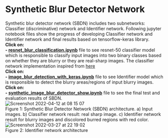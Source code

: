 # Synthetic Blur Detector Network
Synthetic blur detector network (SBDN) includes two subnetworks: Classifier (discriminative) network and Identifier network. Following jupyter notebook files show the progress of developing Classifier network and Identifier network and final results based on tensorflow-keras library.  
**Click on:**<br/>
**- [resnet_blur_classification.ipynb](https://github.com/MasoudMoeini/Synthetic-Blur-Detector-Network/blob/main/Street_View_resnet_blur_classification.ipynb)** file to see resnet-50 classifier model which is responsible to classify input images into two binary classes based on whether they are blurry or they are real-sharp images. The classifier network implementation inspired from [here](https://machinelearningknowledge.ai/keras-implementation-of-resnet-50-architecture-from-scratch/)
<br/>
**Click on:**<br/>
**- [image_blur_detection_with_keras.ipynb](https://github.com/MasoudMoeini/Synthetic-Blur-Detector-Network/blob/main/image_blur_detection_with_keras.ipynb)** file to see Identifier model which is responsible to detect the blurry areas/regions of input blurry images.
<br/>
**Click on:**   <br/> 
**- [synthetic_image_blur_detector_show.ipynb](https://github.com/MasoudMoeini/Synthetic-Blur-Detector-Network/blob/main/synthetic_image_blur_detector_show.ipynb)**  file to see the final test and evaluation results of SBDN.
<br/>
![Screenshot 2022-04-12 at 08 15 07](https://user-images.githubusercontent.com/43514418/162893058-42548adc-9116-41ad-8f5d-ed5d5c717982.png)
<br/>
Figure 1: Synthetic Blur Detector Network (SBDN) architecture. a) Input images. b) Classifier network result: real sharp image. c) Identifier network result for blurry images and discolored burred regions with red color.
<br/>
![Screenshot 2022-03-27 at 22 19 02](https://user-images.githubusercontent.com/43514418/162891691-b04cf645-376b-442e-93ec-66a0ebd6d12f.png)
<br/>
Figure 2: Identifier network architecture
